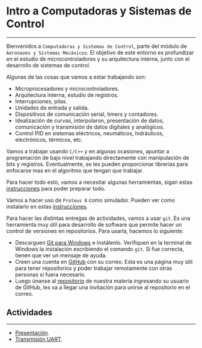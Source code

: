 # Intro a Computadoras y Sistemas de Control
---
Bienvenidos a `Computadoras y Sistemas de Control`, parte del módulo de `Aeronaves y Sistemas Mecánicos`. El objetivo de este entorno es profundizar en el estudio de microcontroladores y su arquitectura interna, junto con el desarrollo de sistemas de control.

Algunas de las cosas que vamos a estar trabajando son:
- Microprocesadores y microcontroladores.
- Arquitectura interna, estudio de registros.
- Interrupciones, pilas.
- Unidades de entrada y salida.
- Dispositivos de comunicación serial, timers y contadores.
- Idealización de curvas, interpolaron, presentación de datos, comunicación y transmisión de datos digitales y analógicos.
- Control PID en sistemas eléctricos, neumáticos, hidráulicos, electrónicos, térmicos, etc.

Vamos a trabajar usando `C/C++` y en algunas ocasiones, apuntar a programación de bajo nivel trabajando directamente con manipulación de bits y registros. Eventualmente, se les pueden proporcionar librerías para enfocarse mas en el algoritmo que tengan que trabajar.

Para hacer todo esto, vamos a necesitar algunas herramientas, sigan estas [instrucciones](../guides/VSCodeAVR.md) para poder preparar todo.

Vamos a hacer uso de `Proteus 8` como simulador. Pueden ver como instalarlo en estas [instrucciones](../guides/proteus.md).

Para hacer las distintas entregas de actividades, vamos a usar `git`. Es una herramienta muy útil para desarrollo de software que permite hacer un control de versiones en repositorios. Para usarla, hacemos lo siguiente:

- Descarguen [Git para Windows](https://git-scm.com/download/win) e instálenlo. Verifiquen en la terminal de Windows la instalación escribiendo el comando `git`. Si fue correcta, tienen que ver un mensaje de ayuda.
- Creen una cuenta en [GitHub](https://github.com/) con su correo. Esta es una página muy útil para tener repositorios y poder trabajar remotamente con otras personas si fuera necesario.  
- Luego únanse al [repositorio](https://school-org-repo.herokuapp.com/) de nuestra materia ingresando su usuario de GitHub, les va a llegar una invitación para unirse al repositorio en el correo.

## Actividades
---
- [Presentación](pset0/presentacion.md).
- [Transmisión UART](pset1/README.md).